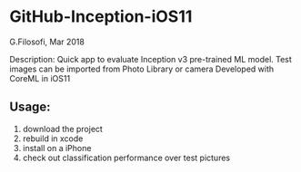 # GitHub-Inception-iOS11
G.Filosofi, Mar 2018

Description: Quick app to evaluate Inception v3 pre-trained ML model. Test images can be imported from Photo Library or camera
Developed with CoreML in iOS11
## Usage:
  1. download the project
  2. rebuild in xcode
  3. install on a iPhone
  4. check out classification performance over test pictures
